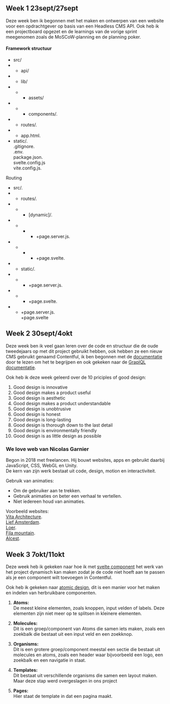 ## Week 1 23sept/27sept
Deze week ben ik begonnen met het maken en ontwerpen van een website voor een opdrachtgever op basis van een Headless CMS API. Ook heb ik een projectboard opgezet en de learnings van de vorige sprint meegenomen zoals de MoSCoW-planning en de planning poker.

#### Framework structuur

* src/ 
* * api/ 
 * * lib/  
* * * assets/   
* * * components/.    
* * routes/.   
* * app.html.   
* static/.   
.gitignore.   
.env.   
package.json.   
svelte.config.js    
vite.config.js.   

Routing

* src/.  
* * routes/.  
* * * [dynamic]/.   
* * * * +page.server.js.     
* * * * +page.svelte.     
* * static/.    
* * * +page.server.js.    
* * * +page.svelte.    
* * +page.server.js.   
+page.svelte

## Week 2 30sept/4okt

Deze week ben ik veel gaan leren over de code en structuur die de oude tweedejaars op met dit project gebruikt hebben, ook hebben ze een nieuw CMS gebruikt genaamd Contentful, ik ben begonnen met de [documentatie](https://www.contentful.com/developers/docs/) door te lezen om het te begrijpen en ook gekeken naar de [GraplQL documentatie](https://www.contentful.com/developers/docs/references/graphql/).  

Ook heb ik deze week geleerd over de 10 priciples of good design:
1. Good design is innovative
2. Good design makes a product useful
3. Good design is aesthetic
4. Good design makes a product understandable
5. Good design is unobtrusive
6. Good design is honest
7. Good design is long-lasting
8. Good design is thorough down to the last detail
9. Good design is environmentally friendly
10. Good design is as little design as possible

### We love web van Nicolas Garnier

Begon in 2018 met freelancen.
Hij bouwt websites, apps en gebruikt daarbij JavaScript, CSS, WebGL en Unity.  
De kern van zijn werk bestaat uit code, design, motion en interactiviteit.

Gebruik van animaties:
* Om de gebruiker aan te trekken.
* Gebruik animaties on beter een verhaal te vertellen.
* Niet iedereen houd van animaties.

Voorbeeld websites:     
[Vita Architecture](https://vitaarchitecture.com/).  
[Lief Amsterdam](https://liefamsterdam.nl/).   
[Loer](https://loerarchitecten.com/en).    
[Fila mountain](https://filaexplore.com/).    
[Alcest](https://alcestmusic.com/).   


## Week 3 7okt/11okt
Deze week heb ik gekeken naar hoe ik met [svelte component](https://svelte.dev/docs/special-elements#svelte-component) het werk van het project dynamisch kan maken zodat je de code niet hoeft aan te passen als je een component wilt toevoegen in Contentful.

Ook heb ik gekeken naar [atomic design](https://bradfrost.com/blog/post/atomic-web-design/), dit is een manier voor het maken en indelen van herbruikbare componenten. 

1. **Atoms:**   
De meest kleine elementen, zoals knoppen, input velden of labels. Deze elementen zijn niet meer op te splitsen in kleinere elementen.

2. **Molecules:**   
Dit is een groep/component van Atoms die samen iets maken, zoals een zoekbalk die bestaat uit een input veld en een zoekknop.

3. **Organisms:**    
Dit is een grotere groep/component meestal een sectie die bestaat uit molecules en atoms, zoals een header waar bijvoorbeeld een logo, een zoekbalk en een navigatie in staat.

4. **Templates:**   
Dit bestaat uit verschillende organisms die samen een layout maken. Maar deze stap werd overgeslagen in ons project

5. **Pages:**  
Hier staat de template in dat een pagina maakt.
